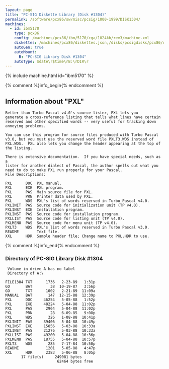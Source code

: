 ```yaml
---
layout: page
title: "PC-SIG Diskette Library (Disk #1304)"
permalink: /software/pcx86/sw/misc/pcsig/1000-1999/DISK1304/
machines:
  - id: ibm5170
    type: pcx86
    config: /machines/pcx86/ibm/5170/cga/1024kb/rev3/machine.xml
    diskettes: /machines/pcx86/diskettes.json,/disks/pcsigdisks/pcx86/diskettes.json
    autoGen: true
    autoMount:
      B: "PC-SIG Library Disk #1304"
    autoType: $date\r$time\rB:\rDIR\r
---
```


{% include machine.html id="ibm5170" %}

{% comment %}info_begin{% endcomment %}

## Information about "PXL"

    Better than Turbo Pascal v4.0's source lister, PXL lets you
    generate a cross-reference listing that tells what lines have certain
    reserved and other specified words -- very useful for tracking down
    annoying problems.
    
    You can use this program for source files produced with Turbo Pascal
    v3.0, but you must use the reserved word file PXLT3.WDS instead of
    PXL.WDS.  PXL also lets you change the header appearing at the top of
    the listing.
    
    There is extensive documentation.  If you have special needs, such as a
    lister for another dialect of Pascal, the author spells out what you
    need to do to make PXL run properly for your Pascal.
    File Descriptions:
    
    PXL      DOC  PXL manual.
    PXL      EXE  PXL program.
    PXL      PAS  Main source file for PXL.
    PXL      PRN  Printer data used by PXL.
    PXL      WDS  PXL's list of words reserved in Turbo Pascal v4.0.
    PXLINIT  PAS  Source code for initialization unit (TP v4.0).
    PXLINST  EXE  Installation program.
    PXLINST  PAS  Source code for installation program.
    PXLLIST  PAS  Source code for listing unit (TP v4.0).
    PXLMENU  PAS  Source code for menu unit (TP v4.0).
    PXLT3    WDS  PXL's list of words reserved in Turbo Pascal v3.0.
    README        Text file.
    XXL      HDR  Sample header file; Change name to PXL.HDR to use.
{% comment %}info_end{% endcomment %}


### Directory of PC-SIG Library Disk #1304

     Volume in drive A has no label
     Directory of A:\

    FILE1304 TXT      1736   2-23-89   1:31p
    GO       BAT        38  10-19-87   3:56p
    GO       TXT      1002   2-21-89  11:09a
    MANUAL   BAT       147  12-15-88  12:39p
    PXL      DOC     46254   5-05-88   1:52p
    PXL      EXE     48224   5-04-88  11:02p
    PXL      PAS      2964   5-04-88  11:02p
    PXL      PRN        28   6-09-85   9:08p
    PXL      WDS       326   1-08-88  10:41p
    PXLINIT  PAS     39406   5-04-88  10:49p
    PXLINST  EXE     15856   5-03-88  10:33a
    PXLINST  PAS     21276   5-03-88  10:33a
    PXLLIST  PAS     49200   5-04-88  10:36p
    PXLMENU  PAS     18755   5-04-88  10:57p
    PXLT3    WDS       285   7-17-84  10:50p
    README            1201   5-05-88   4:47p
    XXL      HDR      2383   5-06-88   8:05p
           17 file(s)     249081 bytes
                           62464 bytes free
